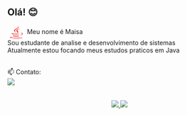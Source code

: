 ## Olá! 😊
<img align="center" alt="Java" height="30" width="40" src="https://raw.githubusercontent.com/devicons/devicon/master/icons/java/java-plain.svg">
Meu nome é Maisa <br>
Sou estudante de analise e desenvolvimento de sistemas <br>
Atualmente estou focando meus estudos praticos em Java <br><br>

📫 Contato: <br>
<a href="https://www.linkedin.com/in/maisaenide/" target="_blank"><img src="https://img.shields.io/badge/LinkedIn-0077B5?style=for-the-badge&logo=linkedin&logoColor=white" target="_blank"></a><br><br>

<div align="center">
  <a href="https://github.com/MaisaEnide">
  <img height="130em" src="https://github-readme-stats.vercel.app/api?username=MaisaEnide&hide=contribs,prs&show_icons=true&include_all_commits=true&theme=radical"/>
  <img height="130em" src="https://github-readme-stats.vercel.app/api/top-langs/?username=MaisaEnide&layout=compact&langs_count=7&theme=radical"/>
</div>

<!---
MaisaEnide/MaisaEnide is a ✨ special ✨ repository because its `README.md` (this file) appears on your GitHub profile.
You can click the Preview link to take a look at your changes.
--->
